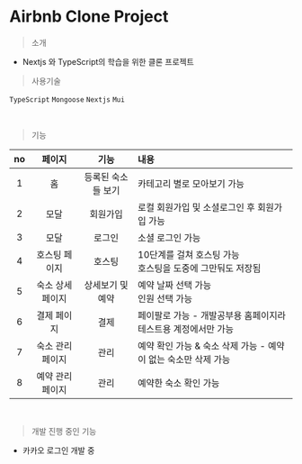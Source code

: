 # Airbnb Clone Project

> 소개

- Nextjs 와 TypeScript의 학습을 위한 클론 프로젝트

> 사용기술

`TypeScript` `Mongoose` `Nextjs` `Mui`

<br>

> 기능

| no | 페이지 | 기능 | 내용 |
| :--: | :--: | :--: | :-- |
| 1 | 홈 | 등록된 숙소들 보기 | 카테고리 별로 모아보기 가능 |
| 2 | 모달 | 회원가입 | 로컬 회원가입 및 소셜로그인 후 회원가입 가능 |
| 3 | 모달 | 로그인 | 소셜 로그인 가능 |
| 4 | 호스팅 페이지 | 호스팅 | 10단계를 걸쳐 호스팅 가능 <br> 호스팅을 도중에 그만둬도 저장됨 |
| 5 | 숙소 상세 페이지 | 상세보기 및 예약 | 예약 날짜 선택 가능 <br> 인원 선택 가능 |
| 6 | 결제 페이지 | 결제 | 페이팔로 가능 - 개발공부용 홈페이지라 테스트용 계정에서만 가능 | 
| 7 | 숙소 관리 페이지 | 관리 | 예약 확인 가능 & 숙소 삭제 가능 - 예약이 없는 숙소만 삭제 가능 |
| 8 | 예약 관리 페이지 | 관리 | 예약한 숙소 확인 가능 |


<br>

> 개발 진행 중인 기능

- 카카오 로그인 개발 중
